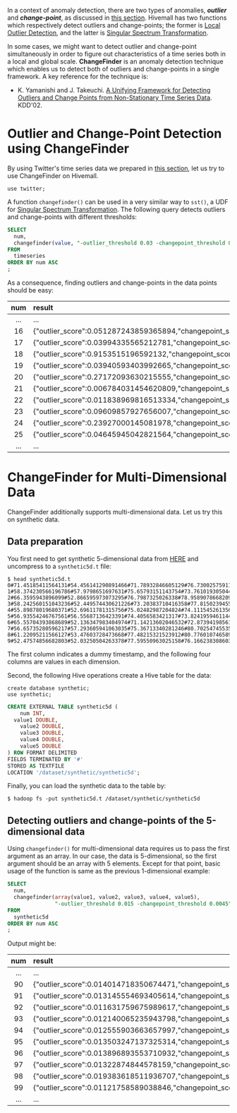 <!--
  Licensed to the Apache Software Foundation (ASF) under one
  or more contributor license agreements.  See the NOTICE file
  distributed with this work for additional information
  regarding copyright ownership.  The ASF licenses this file
  to you under the Apache License, Version 2.0 (the
  "License"); you may not use this file except in compliance
  with the License.  You may obtain a copy of the License at

    http://www.apache.org/licenses/LICENSE-2.0

  Unless required by applicable law or agreed to in writing,
  software distributed under the License is distributed on an
  "AS IS" BASIS, WITHOUT WARRANTIES OR CONDITIONS OF ANY
  KIND, either express or implied.  See the License for the
  specific language governing permissions and limitations
  under the License.
-->

In a context of anomaly detection, there are two types of anomalies, ***outlier*** and ***change-point***, as discussed in [this section](sst.md#outlier-vs-change-point). Hivemall has two functions which respectively detect outliers and change-points; the former is [Local Outlier Detection](lof.md), and the latter is [Singular Spectrum Transformation](sst.md).

In some cases, we might want to detect outlier and change-point simultaneously in order to figure out characteristics of a time series both in a local and global scale. **ChangeFinder** is an anomaly detection technique which enables us to detect both of outliers and change-points in a single framework. A key reference for the technique is:

* K. Yamanishi and J. Takeuchi. [A Unifying Framework for Detecting Outliers and Change Points from Non-Stationary Time Series Data](https://dl.acm.org/citation.cfm?id=775148). KDD'02.

<!-- toc -->

# Outlier and Change-Point Detection using ChangeFinder

By using Twitter's time series data we prepared in [this section](sst.md#data-preparation), let us try to use ChangeFinder on Hivemall.

```
use twitter;
```

A function `changefinder()` can be used in a very similar way to `sst()`, a UDF for [Singular Spectrum Transformation](sst.md). The following query detects outliers and change-points with different thresholds:

```sql
SELECT
  num,
  changefinder(value, "-outlier_threshold 0.03 -changepoint_threshold 0.0035") AS result
FROM
  timeseries
ORDER BY num ASC
;
```

As a consequence, finding outliers and change-points in the data points should be easy:

| num | result |
|:---:|:---|
|...|...|
|16  |    {"outlier_score":0.051287243859365894,"changepoint_score":0.003292139657059704,"is_outlier":true,"is_changepoint":false}|
|17  |    {"outlier_score":0.03994335565212781,"changepoint_score":0.003484242549446824,"is_outlier":true,"is_changepoint":false}|
|18  |    {"outlier_score":0.9153515196592132,"changepoint_score":0.0036439645550477373,"is_outlier":true,"is_changepoint":true}|
|19  |    {"outlier_score":0.03940593403992665,"changepoint_score":0.0035825157392152134,"is_outlier":true,"is_changepoint":true}|
|20  |    {"outlier_score":0.27172093630215555,"changepoint_score":0.003542822324886785,"is_outlier":true,"is_changepoint":true}|
|21  |    {"outlier_score":0.006784031454620809,"changepoint_score":0.0035029441620275975,"is_outlier":false,"is_changepoint":true}|
|22  |    {"outlier_score":0.011838969816513334,"changepoint_score":0.003519599336202336,"is_outlier":false,"is_changepoint":true}|
|23  |    {"outlier_score":0.09609857927656007,"changepoint_score":0.003478729798944702,"is_outlier":true,"is_changepoint":false}|
|24  |    {"outlier_score":0.23927000145081978,"changepoint_score":0.0034338476757061237,"is_outlier":true,"is_changepoint":false}|
|25 |     {"outlier_score":0.04645945042821564,"changepoint_score":0.0034052091926036914,"is_outlier":true,"is_changepoint":false}|
|...|...|

# ChangeFinder for Multi-Dimensional Data

ChangeFinder additionally supports multi-dimensional data. Let us try this on synthetic data.

## Data preparation

You first need to get synthetic 5-dimensional data from [HERE](https://github.com/apache/incubator-hivemall/blob/master/core/src/test/resources/hivemall/anomaly/synthetic5d.t.gz?raw=true) and uncompress to a `synthetic5d.t` file:

```
$ head synthetic5d.t
0#71.45185411564131#54.456141290891466#71.78932846605129#76.73002575911214#81.71265594077099
1#58.374230566196786#57.9798651697631#75.65793151143754#73.76101930504493#69.50315805346253
2#66.3595943896099#52.866595973073295#76.7987325026338#78.95890786682095#74.67527753118893
3#58.242560151043236#52.449574430621226#73.20383710416358#77.81502394558085#76.59077723631032
4#55.89878019680371#52.69611781315756#75.02482987204824#74.11154526135637#75.86881583921179
5#56.93554246767561#56.55687136423391#74.4056583421317#73.82419594611444#71.3017150863033
6#65.55704393868689#52.136347983404974#71.14213602046532#72.87394198561904#73.40278960429114
7#56.65735280596217#57.293605941063035#75.36713340281246#80.70254745535183#75.32423746923857
8#61.22095211566127#53.47603728473668#77.48215321523912#80.7760107465893#74.43951386292905
9#52.47574856682803#52.03250504263378#77.59550963025158#76.16623830860391#76.98394610743863
```

The first column indicates a dummy timestamp, and the following four columns are values in each dimension. 

Second, the following Hive operations create a Hive table for the data:

```
create database synthetic;
use synthetic;
```

```sql
CREATE EXTERNAL TABLE synthetic5d (
	num INT,
  value1 DOUBLE,
	value2 DOUBLE,
	value3 DOUBLE,
	value4 DOUBLE,
	value5 DOUBLE
) ROW FORMAT DELIMITED
FIELDS TERMINATED BY '#'
STORED AS TEXTFILE
LOCATION '/dataset/synthetic/synthetic5d';
```

Finally, you can load the synthetic data to the table by:

```
$ hadoop fs -put synthetic5d.t /dataset/synthetic/synthetic5d
```

## Detecting outliers and change-points of the 5-dimensional data

Using `changefinder()` for multi-dimensional data requires us to pass the first argument as an array. In our case, the data is 5-dimensional, so the first argument should be an array with 5 elements. Except for that point, basic usage of the function is same as the previous 1-dimensional example:

```sql
SELECT
  num,
  changefinder(array(value1, value2, value3, value4, value5), 
               "-outlier_threshold 0.015 -changepoint_threshold 0.0045") AS result
FROM
  synthetic5d
ORDER BY num ASC
;
```

Output might be:

| num | result |
|:---:|:---|
|...|...|
|90   |   {"outlier_score":0.014014718350674471,"changepoint_score":0.004520174906936474,"is_outlier":false,"is_changepoint":true}|
|91   |   {"outlier_score":0.013145554693405614,"changepoint_score":0.004480713237042799,"is_outlier":false,"is_changepoint":false}|
|92   |   {"outlier_score":0.011631759675989617,"changepoint_score":0.004442031415725316,"is_outlier":false,"is_changepoint":false}|
|93  |    {"outlier_score":0.012140065235943798,"changepoint_score":0.004404170732687428,"is_outlier":false,"is_changepoint":false}|
|94   |   {"outlier_score":0.012555903663657997,"changepoint_score":0.0043670553008087355,"is_outlier":false,"is_changepoint":false}|
|95   |   {"outlier_score":0.013503247137325314,"changepoint_score":0.0043306667027628466,"is_outlier":false,"is_changepoint":false}|
|96   |   {"outlier_score":0.013896893553710932,"changepoint_score":0.004294969164345527,"is_outlier":false,"is_changepoint":false}|
|97   |   {"outlier_score":0.01322874844578159,"changepoint_score":0.004259994590721001,"is_outlier":false,"is_changepoint":false}|
|98  |    {"outlier_score":0.019383618511936707,"changepoint_score":0.004225604978710543,"is_outlier":true,"is_changepoint":false}|
|99  |    {"outlier_score":0.01121758589038846,"changepoint_score":0.004191881992962213,"is_outlier":false,"is_changepoint":false}|
|...|...|
